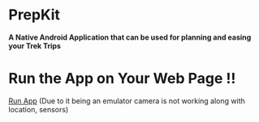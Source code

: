 # PrepKit

**A Native Android Application that can be used for planning and easing your Trek Trips**

# Run the App on Your Web Page !!
[Run App](https://appetize.io/embed/b_65yzgrf7u7swgiy4zdyiki3rke) (Due to it being an emulator camera is not working along with location, sensors)



